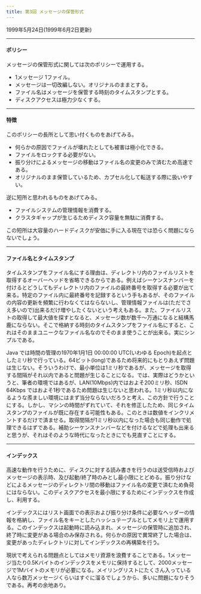 ```yaml
---
title: 第3回 メッセージの保管形式
---
```

1999年5月24日(1999年6月2日更新)

------------------------------------------------------------------------

#### ポリシー

メッセージの保管形式に関しては次のポリシーで運用する。

- 1メッセージ 1ファイル。
- メッセージは一切改編しない。オリジナルのままとする。
- ファイル名はメッセージを保管する時刻のタイムスタンプとする。
- ディスクアクセスは極力少なくする。

------------------------------------------------------------------------

#### 特徴

このポリシーの長所として思い付くものをあげてみる。

- 何らかの原因でファイルが壊れたとしても被害は極小化できる。
- ファイルをロックする必要がない。
- 振り分けによるメッセージの移動はファイル名の変更のみで済むため高速である。
- オリジナルのまま保管しているため、カプセル化して転送する際に扱いやすい。

逆に短所と思われるものをあげてみる。

- ファイルシステムの管理情報を消費する。
- クラスタギャップが生じるためディスク容量を無駄に消費する。

この短所は大容量のハードディスクが安価に手に入る現在では恐らく問題にならないでしょう。

------------------------------------------------------------------------

#### ファイル名とタイムスタンプ

タイムスタンプをファイル名にする理由は、ディレクトリ内のファイルリストを取得するオーバーヘッドを省略できるからである。例えばシーケンスナンバーを付けるとどうしてもディレクトリ内のファイルの最終番号を取得する必要が出て来る。特定のファイル内に最終番号を記録するという手もあるが、そのファイルの内容の更新を頻繁に行わなくてはならないし、管理情報ファイルは(ただでさえ多いので)出来るだけ増やしたくないという考えもある。また、ファイルリストの取得して最大値を探すとなると、メッセージ数が数千〜万通になると結構馬鹿にならない。そこで格納する時刻のタイムスタンプをファイル名にすると、これはそのままユニークなファイル名なのでそのまま使うことが出来る。実にシンプルである。

Java では時間の管理の1970年1月1日 00:00:00 UTC(いわゆる Epoch)を起点としたミリ秒で行っている。64ビット(long)であるため将来的にもとりあえず問題は生じない。そういうわけで、最小単位は1ミリ秒であるが、メッセージを取得する間隔がそれ以内であると問題が生じることになる。では、実際はどうかというと、筆者の環境ではあるが、LAN(10Mbps)内ではおよそ200ミリ秒、ISDN 64Kbps ではおよそ1秒であるため問題は生じないと思われる。1ミリ秒以内になるような羨ましい環境にはまず当分ならないだろうと考え、この方針で行うことにする。しかし、マシンの時間がずれていて、それを修正したため、同じタイムスタンプのファイルが既に存在する可能性もある。このときは数値をインクリメントするだけで済ませる。取得間隔が1ミリ秒以内になった場合も同じ動作で処理できるはずである。補助シーケンスナンバーなどを付けるなどで処理も出来ると思うが、それはそのような時代になったときにでも見直すことにする。

------------------------------------------------------------------------

#### インデックス

高速な動作を行うために、ディスクに対する読み書きを行うのは送受信時およびメッセージの表示時、及び起動/終了時のみとし最小限にとどめる。振り分けなどによるメッセージのディレクトリ間の移動はファイル名の変更で済むため負荷にはならない。このディスクアクセスを最小限にするためにインデックスを作成し、利用する。

インデックスにはリスト画面での表示および振り分け条件に必要なヘッダーの情報を格納し、ファイル名をキーとしたハッシュテーブルとしてメモリ上で運用する。このインデックスは起動時に読み込まれ、メッセージの保管時に追加され、終了時に変更がある場合のみ保存される。何らかの原因で異常終了した場合は、変更があったディレクトリに対してインデックスの再構築を行う。

現状で考えられる問題点としてはメモリ資源を浪費することである。1メッセージ当たり0.5Kバイトのインデックスをメモリに保持するとして、2000メッセージで1Mバイトのメモリが必要になる。メイリングリストにたくさん入っている人なら数万メッセージくらいはすぐに溜るでしょうから、多いに問題になりそうである。再考の余地あり。
